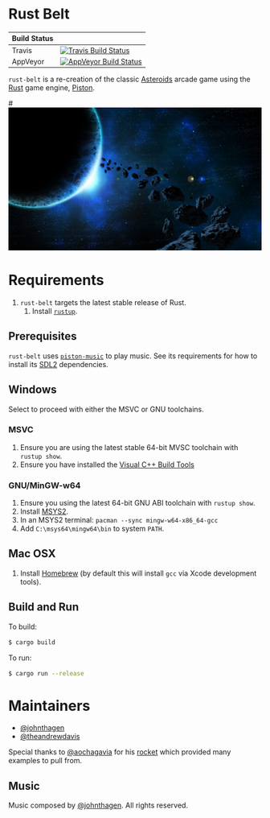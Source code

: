 # Rust Belt

| Build Status |                                                                                |
|--------------|--------------------------------------------------------------------------------|
| Travis       | [![Travis Build Status][travis-build-status-svg]][travis-build-status]         |
| AppVeyor     | [![AppVeyor Build Status][appveyor-build-status-svg]][appveyor-build-status]   |

`rust-belt` is a re-creation of the classic 
[Asteroids](https://en.wikipedia.org/wiki/Asteroids_(video_game)) arcade game using
the [Rust](https://www.rust-lang.org/en-US/) game engine, [Piston](http://www.piston.rs/).

#![Rust Belt](./images/rust-belt-logo.jpg)

# Requirements

1. `rust-belt` targets the latest stable release of Rust.
    1. Install [`rustup`](https://www.rustup.rs/).

## Prerequisites

`rust-belt` uses [`piston-music`](https://github.com/PistonDevelopers/music) to play music.  See
 its requirements for how to install its [SDL2](https://www.libsdl.org/) dependencies.

## Windows

Select to proceed with either the MSVC or GNU toolchains.

### MSVC

1. Ensure you are using the latest stable 64-bit MVSC toolchain with `rustup show`.
2. Ensure you have installed the [Visual C++ Build Tools](http://landinghub.visualstudio.com/visual-cpp-build-tools)

### GNU/MinGW-w64

1. Ensure you using the latest 64-bit GNU ABI toolchain with `rustup show`.
2. Install [MSYS2](https://msys2.github.io/).
3. In an MSYS2 terminal: `pacman --sync mingw-w64-x86_64-gcc`
4. Add `C:\msys64\mingw64\bin` to system `PATH`.

## Mac OSX

1. Install [Homebrew](http://brew.sh/) (by default this will install `gcc` via Xcode development 
tools).

## Build and Run

To build:

```bash
$ cargo build
```

To run:

```bash
$ cargo run --release
```

# Maintainers
* [@johnthagen](https://github.com/johnthagen)
* [@theandrewdavis](https://github.com/theandrewdavis)

Special thanks to [@aochagavia](https://github.com/aochagavia) for his 
[rocket](https://github.com/aochagavia/rocket) which provided many examples to pull from.

## Music

Music composed by [@johnthagen](https://github.com/johnthagen).  All rights reserved.

<!-- Badges -->
[travis-build-status]: https://travis-ci.org/johnthagen/rust-belt
[travis-build-status-svg]: https://travis-ci.org/johnthagen/rust-belt.svg

[appveyor-build-status]: https://ci.appveyor.com/project/johnthagen/rust-belt
[appveyor-build-status-svg]: https://ci.appveyor.com/api/projects/status/nbkgf5i3p4998a2j?svg=true